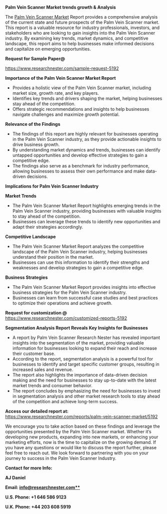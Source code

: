 ﻿<a name="_hlk169704084"></a><a name="_hlk168649135"></a><a name="_hlk167721000"></a>**Palm Vein Scanner Market trends growth & Analysis**

The [Palm Vein Scanner Market](https://www.researchnester.com/reports/palm-vein-scanner-market/5192) Report provides a comprehensive analysis of the current state and future prospects of the Palm Vein Scanner market. This report is a valuable resource for industry professionals, investors, and stakeholders who are looking to gain insights into the Palm Vein Scanner industry. By examining key trends, market dynamics, and competitive landscape, this report aims to help businesses make informed decisions and capitalize on emerging opportunities.

**Request for Sample Paper@**

<https://www.researchnester.com/sample-request-5192>

**Importance of the Palm Vein Scanner Market Report**

- Provides a holistic view of the Palm Vein Scanner market, including market size, growth rate, and key players.
- Identifies key trends and drivers shaping the market, helping businesses stay ahead of the competition.
- Offers strategic recommendations and insights to help businesses navigate challenges and maximize growth potential.

**Relevance of the Findings**	

- The findings of this report are highly relevant for businesses operating in the Palm Vein Scanner industry, as they provide actionable insights to drive business growth.
- By understanding market dynamics and trends, businesses can identify untapped opportunities and develop effective strategies to gain a competitive edge.
- The findings also serve as a benchmark for industry performance, allowing businesses to assess their own performance and make data-driven decisions.

**Implications for Palm Vein Scanner  Industry**

**Market Trends**

- The Palm Vein Scanner Market Report highlights emerging trends in the Palm Vein Scanner industry, providing businesses with valuable insights to stay ahead of the competition.
- Businesses can leverage these trends to identify new opportunities and adapt their strategies accordingly.

**Competitive Landscape**

- The Palm Vein Scanner Market Report analyzes the competitive landscape of the Palm Vein Scanner industry, helping businesses understand their position in the market.
- Businesses can use this information to identify their strengths and weaknesses and develop strategies to gain a competitive edge.

**Business Strategies**

- The Palm Vein Scanner Market Report provides insights into effective business strategies for the Palm Vein Scanner industry.
- Businesses can learn from successful case studies and best practices to optimize their operations and achieve growth.

**Request for customization @** <https://www.researchnester.com/customized-reports-5192>

**Segmentation Analysis Report Reveals Key Insights for Businesses**

- A report by Palm Vein Scanner Research Nester has revealed important insights into the segmentation of the market, providing valuable information for businesses looking to expand their reach and increase their customer base.
- According to the report, segmentation analysis is a powerful tool for businesses to identify and target specific customer groups, resulting in increased sales and revenue.
- The report also highlights the importance of data-driven decision making and the need for businesses to stay up-to-date with the latest market trends and consumer behavior.
- The report concludes by emphasizing the need for businesses to invest in segmentation analysis and other market research tools to stay ahead of the competition and achieve long-term success.

**Access our detailed report at:** <https://www.researchnester.com/reports/palm-vein-scanner-market/5192>

We encourage you to take action based on these findings and leverage the opportunities presented by the Palm Vein Scanner market. Whether it’s developing new products, expanding into new markets, or enhancing your marketing efforts, now is the time to capitalize on the growing demand. If you have any questions or would like to discuss the report further, please feel free to reach out. We look forward to partnering with you on your journey to success in the Palm Vein Scanner Industry.

**Contact for more Info:**

**AJ Daniel**

**Email: [info@researchnester.com**](mailto:info@researchnester.com)**

**U.S. Phone: +1 646 586 9123**

**U.K. Phone: +44 203 608 5919**



